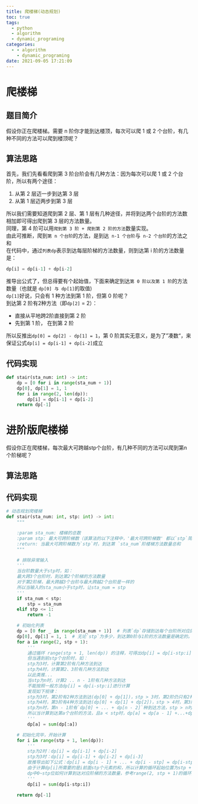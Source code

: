 ```yaml
---
title: 爬楼梯(动态规划)
toc: true
tags:
  - python
  - algorithm
  - dynamic_programing
categories:
  - - algorithm
    - dynamic_programing
date: 2021-09-05 17:21:09
---
```

# 爬楼梯
## 题目简介
假设你正在爬楼梯。需要 n 阶你才能到达楼顶，每次可以爬 1 或 2 个台阶，有几种不同的方法可以爬到楼顶呢？
## 算法思路
首先，我们先看看爬到第 3 阶台阶会有几种方法：因为每次可以爬 1 或 2 个台阶，所以有两个途径：
1. 从第 2 层迈一步到达第 3 层
2. 从第 1 层迈两步到第 3 层  

所以我们需要知道爬到第 2 层、第 1 层有几种途径，并将到达两个台阶的方法数相加即可得出爬到第 3 层的方法数量。  
同理，第 4 阶可以用`爬到第 3 阶 + 爬到第 2 阶的方法`数量实现。  
由此可推断，爬到`第 n 个台阶`的方法，是到达` n-1 个台阶`与` n-2 个台阶`的方法之和  
在代码中，通过`列表dp`表示到达每层阶梯的方法数量，则到达第 i 阶的方法数量是：
```python
dp[i] = dp[i-1] + dp[i-2]
```
推导出公式了，但总得要有个起始值，下面来确定到达`第 0 阶以及第 1 阶`的方法数量（也就是 `dp[0] 与 dp[1]`的取值)  
`dp[1]`好说，只会有 1 种方法到第 1 阶，但第 0 阶呢？  
到达第 2 阶有2种方法（即`dp[2]` = 2）：  
* 直接从平地跨2阶直接到第 2 阶
* 先到第 1 阶， 在到第 2 阶  

所以反推出`dp[0] = dp[2] - dp[1] = 1`，第 0 阶其实无意义，是为了”凑数“，来保证公式`dp[i] = dp[i-1] + dp[i-2]`成立
## 代码实现
```python
def stair(sta_num: int) -> int:
    dp = [0 for i in range(sta_num + 1)]
    dp[0], dp[1] = 1, 1
    for i in range(2, len(dp)):
        dp[i] = dp[i-1] + dp[i-2]
    return dp[-1]
```
# 进阶版爬楼梯
假设你正在爬楼梯，每次最大可跨越stp个台阶，有几种不同的方法可以爬到第n个阶梯呢？
## 算法思路
## 代码实现
```python
# 动态规划爬楼梯
def stair(sta_num: int, stp: int) -> int:
    """

    :param sta_num: 楼梯的总数
    :param stp: 最大可跨阶梯数（该算法的以下注释中，'最大可跨阶梯数' 都以`stp`简称）
    :return: 当最大可跨阶梯数为`stp`时，到达第 `sta_num`阶楼梯方法数量总和
    """

    # 排除异常输入
    '''
    当台阶数量大于stp时，如：
    最大跨3个台阶时，到达第2个阶梯的方法数量
    对于第2阶梯，最大跨越3个台阶与最大跨越2个台阶是一样的
    所以当输入的sta_num小于stp时，让sta_num = stp
    '''
    if sta_num < stp:
        stp = sta_num
    elif stp <= 1:
        return -1

    # 初始化列表
    dp = [0 for _ in range(sta_num + 1)]  # 列表`dp`存储到达每个台阶所对应的方法数量，初始化时所有阶梯到达的方法数量先设为0
    dp[0], dp[1] = 1, 1  # 无论`stp`为多少，到达第0阶与1阶的方法数量是确定的。
    for a in range(2, stp + 1):
        '''
        通过循环 range(stp + 1, len(dp)) 的注释，可得出dp[i] = dp[i-stp:i]
        但当遇到前stp个台阶时，如：
        stp为3时，计算第2阶有几种方法到达
        stp为4时，计算第2、3阶有几种方法到达
        以此类推...
        当stp为n时，计算2 .. n - 1阶有几种方法到达
        不能按照一般方法dp[i] = dp[i-stp:i]进行计算
        发现如下规律：
        stp为3时，第2阶有2种方法到达(dp[0] + dp[1])，stp > 3时，第2阶仍只有2种方法到达
        stp为4时，第3阶有4种方法到达(dp[0] + dp[1] + dp[2])，stp > 4时，第3阶仍只有4种方法到达
        stp为n时，第n - 1阶有`dp[0] + ... + dp[n - 2]`种到达方法，stp > n时，第n - 1阶仍只有`dp[0] + ... + dp[n - 2]`种方法到达
        所以当计算到达第a个台阶的方法，且a < stp时，dp[a] = dp[a - 1] +...+dp[0] = dp[:a]
        '''
        dp[a] = sum(dp[:a])

    # 初始化完毕，开始计算
    for i in range(stp + 1, len(dp)):
        '''
        stp为2时：dp[i] = dp[i-1] + dp[i-2]
        stp为3时：dp[i] = dp[i-1] + dp[i-2] + dp[i-3]
        故推导出如下公式：dp[i] = dp[i - 1] + ... + dp[i - stp] = dp[i-stp:i]
        由于计算dp[i]所需要的是i前面stp个元素的和，所以计算的循环起始位置为stp + 1
        dp中0~stp位如何计算到达对应阶梯的方法数量，参考range(2, stp + 1)的循环注释
        '''
        dp[i] = sum(dp[i-stp:i])

    return dp[-1]
```